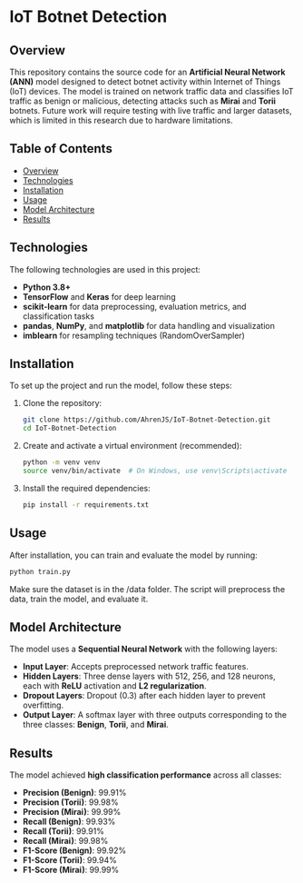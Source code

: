 # IoT Botnet Detection

## Overview
This repository contains the source code for an **Artificial Neural Network (ANN)** model designed to detect botnet activity within Internet of Things (IoT) devices. The model is trained on network traffic data and classifies IoT traffic as benign or malicious, detecting attacks such as **Mirai** and **Torii** botnets. Future work will require testing with live traffic and larger datasets, which is limited in this research due to hardware limitations.

## Table of Contents
- [Overview](#overview)
- [Technologies](#technologies)
- [Installation](#installation)
- [Usage](#usage)
- [Model Architecture](#model-architecture)
- [Results](#results)

## Technologies
The following technologies are used in this project:
- **Python 3.8+**
- **TensorFlow** and **Keras** for deep learning
- **scikit-learn** for data preprocessing, evaluation metrics, and classification tasks
- **pandas**, **NumPy**, and **matplotlib** for data handling and visualization
- **imblearn** for resampling techniques (RandomOverSampler)

## Installation
To set up the project and run the model, follow these steps:

1. Clone the repository:
   ```bash
   git clone https://github.com/AhrenJS/IoT-Botnet-Detection.git
   cd IoT-Botnet-Detection
2. Create and activate a virtual environment (recommended):
   ```bash
   python -m venv venv
   source venv/bin/activate  # On Windows, use venv\Scripts\activate
3. Install the required dependencies:
   ```bash
   pip install -r requirements.txt

## Usage
After installation, you can train and evaluate the model by running:
```bash
python train.py
```
Make sure the dataset is in the /data folder. The script will preprocess the data, train the model, and evaluate it.

## Model Architecture
The model uses a **Sequential Neural Network** with the following layers:
- **Input Layer**: Accepts preprocessed network traffic features.
- **Hidden Layers**: Three dense layers with 512, 256, and 128 neurons, each with **ReLU** activation and **L2 regularization**.
- **Dropout Layers**: Dropout (0.3) after each hidden layer to prevent overfitting.
- **Output Layer**: A softmax layer with three outputs corresponding to the three classes: **Benign**, **Torii**, and **Mirai**.

## Results
The model achieved **high classification performance** across all classes:
- **Precision (Benign)**: 99.91%
- **Precision (Torii)**: 99.98%
- **Precision (Mirai)**: 99.99%
- **Recall (Benign)**: 99.93%
- **Recall (Torii)**: 99.91%
- **Recall (Mirai)**: 99.98%
- **F1-Score (Benign)**: 99.92%
- **F1-Score (Torii)**: 99.94%
- **F1-Score (Mirai)**: 99.99%
